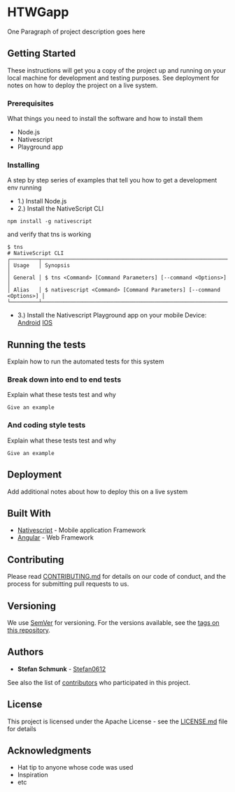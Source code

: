 # HTWGapp

One Paragraph of project description goes here

## Getting Started

These instructions will get you a copy of the project up and running on your local machine for development and testing purposes. See deployment for notes on how to deploy the project on a live system.

### Prerequisites

What things you need to install the software and how to install them
* Node.js
* Nativescript
* Playground app

### Installing

A step by step series of examples that tell you how to get a development env running

* 1.) Install Node.js
* 2.) Install the NativeScript CLI

```
npm install -g nativescript
```

and verify that tns is working

```
$ tns
# NativeScript CLI
┌─────────┬─────────────────────────────────────────────────────────────────────┐
│ Usage   │ Synopsis                                                            │
│ General │ $ tns <Command> [Command Parameters] [--command <Options>]          │
│ Alias   │ $ nativescript <Command> [Command Parameters] [--command <Options>] │
└─────────┴─────────────────────────────────────────────────────────────────────┘
```
* 3.) Install the Nativescript Playground app on your mobile Device:
[Android](https://play.google.com/store/apps/details?id=org.nativescript.play)
[IOS](https://itunes.apple.com/us/app/nativescript-playground/id1263543946?mt=8&ls=1)

## Running the tests

Explain how to run the automated tests for this system

### Break down into end to end tests

Explain what these tests test and why

```
Give an example
```

### And coding style tests

Explain what these tests test and why

```
Give an example
```

## Deployment

Add additional notes about how to deploy this on a live system

## Built With

* [Nativescript](https://www.nativescript.org/) - Mobile application Framework
* [Angular](https://angular.io/) - Web Framework

## Contributing

Please read [CONTRIBUTING.md](https://gist.github.com/PurpleBooth/b24679402957c63ec426) for details on our code of conduct, and the process for submitting pull requests to us.

## Versioning

We use [SemVer](http://semver.org/) for versioning. For the versions available, see the [tags on this repository](https://github.com/your/project/tags). 

## Authors

* **Stefan Schmunk** - [Stefan0612](https://github.com/stefan0612)

See also the list of [contributors](https://github.com/stefan0612/HTWGapp/contributors) who participated in this project.

## License

This project is licensed under the Apache License - see the [LICENSE.md](LICENSE.md) file for details

## Acknowledgments

* Hat tip to anyone whose code was used
* Inspiration
* etc
